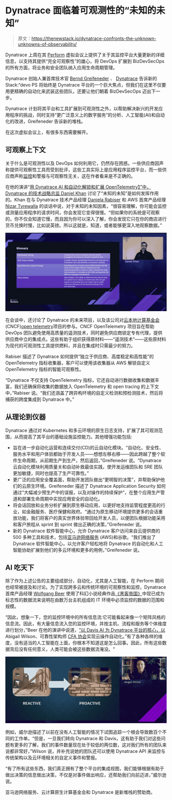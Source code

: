 # Dynatrace 面临着可观测性的“未知的未知”

> 原文：<https://thenewstack.io/dynatrace-confronts-the-unknown-unknowns-of-observability/>

Dynatrace 上周在其 [Perform](https://perform.dynatrace.com/2021-americas/login) 虚拟会议上提供了关于其监控平台大量更新的详细信息，以支持其提供“完全可观察性”的雄心，将 DevOps 扩展到 BizDevSecOps 的所有方面，将业务和安全团队纳入应用生命周期管理。

Dynatrace 创始人兼首席技术官 [Bernd Greifeneder](https://at.linkedin.com/in/berndgreifeneder) 、 [Dynatrace](https://www.dynatrace.com/?utm_content=inline-mention) 告诉新的 Stack:“devo PS 将始终是 Dynatrace 平台的一个巨大焦点，但我们在这里不仅要用更精确的自动化来武装这些团队，还要让他们朝着 BizDevSecOps 迈出下一步。

Dynatrace 计划将其平台和工具扩展到可观测性之外，以帮助解决新兴的开发应用程序的挑战，同时支持“更广泛意义上的数字服务”的分析、人工智能(AI)和自动化的改进，Greifeneder 告诉新的堆栈。

在这次虚拟会议上，有很多东西需要解开。

## 可观察上下文

关于什么是可观测性以及 DevOps 如何利用它，仍然存在困惑。一些供应商因声称提供可观察性工具而受到批评，这些工具实际上是应用程序监控平台，而一些供应商声称[监控](https://thenewstack.io/observability-wont-replace-monitoring-because-it-shouldnt/)和警报与可观察性无关，这在作者看来是不正确的。

在他的演讲“[用 Dynatrace AI 和自动化解锁和扩展 OpenTelemetry】”中，Dynatrace 的技术战略总监 Daniel Khan](https://perform.dynatrace.com/2021-americas/breakouts-single-day-1-unlock-and-scale-opentelemetry-with-dynatrace-ai-and-automation) 讨论了“未知的未知”是如何发挥作用的。Khan 在与 Dynatrace 技术产品经理 [Daniela Rabiser](https://at.linkedin.com/in/daniela-rabiser-69a242135) 和 AWS 首席产品经理 [Nizar Tyrewalla](https://www.linkedin.com/in/nizar-tyrewalla) 的谈话中说，对于未知的未知因素，“很容易理解，你可能会监控或测量应用程序的请求时间，你会发现它变得很慢。“但如果你的系统是可观察的，你不仅会知道它慢，而且因为你可以深入了解，你会发现它只在你的商店进行货币兑换时慢，比如说英镑。所以这就是，知道，或者能够更深入地观察数据。”

![](img/9cdafd7a503143e63c40b7621610fd9b.png)

在会谈中，还讨论了 Dynatrace 的未来项目，以及该公司对[云本地计算基金会](https://cncf.io/?utm_content=inline-mention)(CNCF)[open telemetry](https://opentelemetry.io/)项目的参与。CNCF OpenTelemetry 项目旨在帮助 DevOps 团队避免使用高质量的遥测技术，同时避免供应商锁定专有代理，提供供应商中立的集成点。这些有助于组织获得原材料——“遥测技术”——这些原材料为现代的可观测性工具提供燃料，并且在集成时只需最少的努力。

Rabiser 描述了 Dynatrace 如何提供“独立于供应商、高度稳定和高性能”的 OpenTelemetry 指标收集器，客户可以使用该收集器从 AWS 解锁自定义 OpenTelemetry 指标的智能可观察性。

“Dynatrace 不仅支持 OpenTelemetry 指标，它还自动进行数据收集和数据丰富，我们还确保将收集的数据放入 OpenTelemetry 和 open tracing 的上下文中，”Rabiser 说。“我们还涵盖了跨异构环境的自定义检测和预检测技术，然后将捕获的跨度集成到 Dynatrace 中。”

## 从理论到仪器

Dynatrace 通过对 Kubernetes 和多云环境的原生日志支持，扩展了其可观测范围，从而提高了其平台的基础设施监控能力。其他增强功能包括:

*   旨在进一步自动化运营和连续交付(CD)的云自动化模块。“自动化、安全性、服务水平和用户体验都始于开发人员——想想左移右移——因此跨越了整个软件生命周期，从前期生产到生产，然后返回，”Greifeneder 说。“Dynatrace 云自动化模块利用质量关和自动补救最佳实践，使开发运维团队和 SRE 团队更加敏捷，同时也提高了生产可靠性。”
*   更广泛的应用安全覆盖面，帮助开发团队做出“更明智的决策”，并帮助保护他们的云原生环境。Greifeneder 描述了 Dynatrace Application Security 如何通过“大幅减少预生产中的误报，以及对操作的持续保护”，在整个应用生产管道和部署生命周期中实现应用安全的自动化。
*   将会话回放和业务分析扩展到原生移动应用，以更好地支持监管程度更高的行业，如金融服务、医疗保健和政府。“通过为原生移动环境提供更多的会话重放功能，我们将客户的真实世界体验带回给开发人员，以便团队根据功能采用和客户旅程从 sprint 到 sprint 做出正确的决策，”Greifeneder 说。
*   新的 Dynatrace 软件智能中心，允许 Dynatrace 客户访问来自云提供商的 500 多种工具和技术，包括[亚马逊网络服务](https://aws.amazon.com/?utm_content=inline-mention) (AWS)和谷歌。“我们推出了 Dynatrace 软件智能中心，以允许客户轻松地将 Dynatrace 的自动化和人工智能协助扩展到他们的多云环境和更多的用例，”Greifeneder 说。

## AI 吃天下

除了作为上述公告的主要组成部分，自动化，尤其是人工智能，在 Perform 期间也经常被提及和讨论。为了实现跨多云和传统环境的可观察性和监控，Dynatrace 首席产品经理 [Wolfgang Beer](https://at.linkedin.com/in/wolfgangb33r) 使用了科幻小说经典作品[《黑客帝国》](https://en.wikipedia.org/wiki/The_Matrix_%28franchise%29)中现已成为标志性的数据流来说明在由数万台主机组成的 IT 环境中必须监控的数据的范围和规模。

“因此，想象一下，您的监控环境中的所有信息流:它可能看起来像一个矩阵风格的信息流。因此，有大量信息流入您的监控环境，并按主机、流程和服务等个体维度进行划分，”Beer 在他的演讲中说道，[“以 Davis AI 为 Dynatrace 平台的核心，以](https://perform.dynatrace.com/2021-americas/breakouts-single-day-1-automating-cloud-operations-with-davis-ai)Abigail Wilson、可靠性架构师 [CFA 协会](https://www.cfainstitute.org/)实现云操作自动化。”有了各种各样的维度，没有适当的人工智能在上面，你根本不知道这是怎么回事。因此，所有这些数据背后没有任何意义，人类可能会被这些数据流淹没。"

![](img/00dae2b4c74fd9825c4601fd591e4543.png)

例如，威尔逊描述了以前在没有人工智能的情况下试图追踪一个根会导致数百个不同的工作单。“但是，一旦我们转向 Dynatrace 和 Davis，这有助于我们对这些问题有更多的了解，我们的事件数量现在处于较低的两位数，这对我们所有的团队来说都非常好，”Wilson 说，并补充说她的团队还可以使用 Dynatrace API 来监控与传统架构以及云环境相关的自定义事件和警报。

“有了所有这些东西，我们真正拥有了整个平台的集成视图，我们能够根据有助于做出决策的信息做出决策，不仅是对事件做出响应，还帮助我们向前迈进，”威尔逊说。

亚马逊网络服务、云计算原生计算基金会和 Dynatrace 是新堆栈的赞助商。

<svg xmlns:xlink="http://www.w3.org/1999/xlink" viewBox="0 0 68 31" version="1.1"><title>Group</title> <desc>Created with Sketch.</desc></svg>